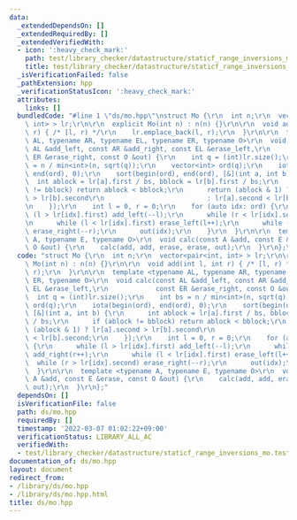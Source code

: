 ```yaml
---
data:
  _extendedDependsOn: []
  _extendedRequiredBy: []
  _extendedVerifiedWith:
  - icon: ':heavy_check_mark:'
    path: test/library_checker/datastructure/staticf_range_inversions_mo.test.cpp
    title: test/library_checker/datastructure/staticf_range_inversions_mo.test.cpp
  _isVerificationFailed: false
  _pathExtension: hpp
  _verificationStatusIcon: ':heavy_check_mark:'
  attributes:
    links: []
  bundledCode: "#line 1 \"ds/mo.hpp\"\nstruct Mo {\r\n  int n;\r\n  vector<pair<int,\
    \ int> > lr;\r\n\r\n  explicit Mo(int n) : n(n) {}\r\n\r\n  void add(int l, int\
    \ r) { /* [l, r) */\r\n    lr.emplace_back(l, r);\r\n  }\r\n\r\n  template <typename\
    \ AL, typename AR, typename EL, typename ER, typename O>\r\n  void calc(const\
    \ AL &add_left, const AR &add_right, const EL &erase_left,\r\n            const\
    \ ER &erase_right, const O &out) {\r\n    int q = (int)lr.size();\r\n    int bs\
    \ = n / min<int>(n, sqrt(q));\r\n    vector<int> ord(q);\r\n    iota(begin(ord),\
    \ end(ord), 0);\r\n    sort(begin(ord), end(ord), [&](int a, int b) {\r\n    \
    \  int ablock = lr[a].first / bs, bblock = lr[b].first / bs;\r\n      if (ablock\
    \ != bblock) return ablock < bblock;\r\n      return (ablock & 1) ? lr[a].second\
    \ > lr[b].second\r\n                          : lr[a].second < lr[b].second;\r\
    \n    });\r\n    int l = 0, r = 0;\r\n    for (auto idx: ord) {\r\n      while\
    \ (l > lr[idx].first) add_left(--l);\r\n      while (r < lr[idx].second) add_right(r++);\r\
    \n      while (l < lr[idx].first) erase_left(l++);\r\n      while (r > lr[idx].second)\
    \ erase_right(--r);\r\n      out(idx);\r\n    }\r\n  }\r\n\r\n  template <typename\
    \ A, typename E, typename O>\r\n  void calc(const A &add, const E &erase, const\
    \ O &out) {\r\n    calc(add, add, erase, erase, out);\r\n  }\r\n};\n"
  code: "struct Mo {\r\n  int n;\r\n  vector<pair<int, int> > lr;\r\n\r\n  explicit\
    \ Mo(int n) : n(n) {}\r\n\r\n  void add(int l, int r) { /* [l, r) */\r\n    lr.emplace_back(l,\
    \ r);\r\n  }\r\n\r\n  template <typename AL, typename AR, typename EL, typename\
    \ ER, typename O>\r\n  void calc(const AL &add_left, const AR &add_right, const\
    \ EL &erase_left,\r\n            const ER &erase_right, const O &out) {\r\n  \
    \  int q = (int)lr.size();\r\n    int bs = n / min<int>(n, sqrt(q));\r\n    vector<int>\
    \ ord(q);\r\n    iota(begin(ord), end(ord), 0);\r\n    sort(begin(ord), end(ord),\
    \ [&](int a, int b) {\r\n      int ablock = lr[a].first / bs, bblock = lr[b].first\
    \ / bs;\r\n      if (ablock != bblock) return ablock < bblock;\r\n      return\
    \ (ablock & 1) ? lr[a].second > lr[b].second\r\n                          : lr[a].second\
    \ < lr[b].second;\r\n    });\r\n    int l = 0, r = 0;\r\n    for (auto idx: ord)\
    \ {\r\n      while (l > lr[idx].first) add_left(--l);\r\n      while (r < lr[idx].second)\
    \ add_right(r++);\r\n      while (l < lr[idx].first) erase_left(l++);\r\n    \
    \  while (r > lr[idx].second) erase_right(--r);\r\n      out(idx);\r\n    }\r\n\
    \  }\r\n\r\n  template <typename A, typename E, typename O>\r\n  void calc(const\
    \ A &add, const E &erase, const O &out) {\r\n    calc(add, add, erase, erase,\
    \ out);\r\n  }\r\n};"
  dependsOn: []
  isVerificationFile: false
  path: ds/mo.hpp
  requiredBy: []
  timestamp: '2022-03-07 01:02:22+09:00'
  verificationStatus: LIBRARY_ALL_AC
  verifiedWith:
  - test/library_checker/datastructure/staticf_range_inversions_mo.test.cpp
documentation_of: ds/mo.hpp
layout: document
redirect_from:
- /library/ds/mo.hpp
- /library/ds/mo.hpp.html
title: ds/mo.hpp
---
```

